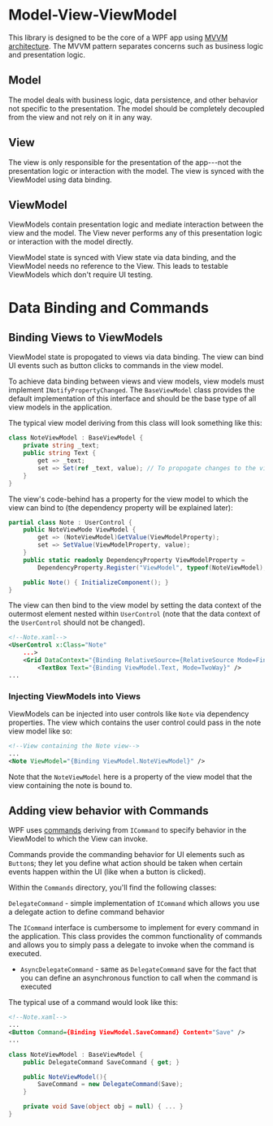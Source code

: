 # Model-View-ViewModel

This library is designed to be the core of a WPF app using [MVVM architecture](https://docs.microsoft.com/en-us/archive/msdn-magazine/2009/february/patterns-wpf-apps-with-the-model-view-viewmodel-design-pattern). The MVVM pattern separates
concerns such as business logic and presentation logic.

## Model

The model deals with business logic, data persistence, and other behavior not specific to the presentation. The model should be completely decoupled from the view and not rely on it in any way.

## View

The view is only responsible for the presentation of the app---not the presentation logic
or interaction with the model. The view is synced with the ViewModel using data binding.

## ViewModel

ViewModels contain presentation logic and mediate interaction between the view and the model. The View never performs any of this presentation logic or interaction with the model directly.

ViewModel state is synced with View state via data binding, and the ViewModel needs no reference to the View. This leads to testable ViewModels which don't require UI testing.

# Data Binding and Commands

## Binding Views to ViewModels

ViewModel state is propogated to views via data binding. The view can bind UI events such as button clicks to commands in the view model.

To achieve data binding between views and view models, view models must implement
`INotifyPropertyChanged`. The `BaseViewModel` class provides the default implementation of
this interface and should be the base type of all view models in the application.

The typical view model deriving from this class will look something like this:

```csharp
class NoteViewModel : BaseViewModel {
    private string _text;
    public string Text {
        get => _text;
        set => Set(ref _text, value); // To propogate changes to the view, use Set when changing view model properties
    }
}
```

The view's code-behind has a property for the view model to which the view can bind to (the dependency property will be explained later):

```csharp
partial class Note : UserControl {
    public NoteViewMode ViewModel {
        get => (NoteViewModel)GetValue(ViewModelProperty);
        set => SetValue(ViewModelProperty, value);
    }
    public static readonly DependencyProperty ViewModelProperty =
        DependencyProperty.Register("ViewModel", typeof(NoteViewModel), typeof(Note), new PropertyMetadata(null));

    public Note() { InitializeComponent(); }
}
```

The view can then bind to the view model by setting the data context of the outermost element nested within `UserControl` (note that the data context of the `UserControl` should not be changed).

```xml
<!--Note.xaml-->
<UserControl x:Class="Note"
    ...>
    <Grid DataContext="{Binding RelativeSource={RelativeSource Mode=FindAncestor, AncestorType={x:Type Note}}}">
        <TextBox Text="{Binding ViewModel.Text, Mode=TwoWay}" />
...
```

### Injecting ViewModels into Views

ViewModels can be injected into user controls like `Note` via dependency properties. The view which contains the user control could pass in the note view model like so:

```xml
<!--View containing the Note view-->
...
<Note ViewModel="{Binding ViewModel.NoteViewModel}" />
```

Note that the `NoteViewModel` here is a property of the view model that the view containing the note is bound to.

## Adding view behavior with Commands

WPF uses [commands](https://docs.microsoft.com/en-us/dotnet/api/system.windows.input.icommand?view=net-6.0) deriving from `ICommand` to specify behavior in the ViewModel to which the View can invoke.

Commands provide the commanding behavior for UI elements such as `Button`s; they let
you define what action should be taken when certain events happen within the UI (like when a button is clicked).

Within the `Commands` directory, you'll find the following classes:

`DelegateCommand` - simple implementation of `ICommand` which allows you use a delegate action to define command behavior

The `ICommand` interface is cumbersome to implement for every command in the application. This class provides the common functionality of commands and allows you to simply pass a
delegate to invoke when the command is executed.

-   `AsyncDelegateCommand` - same as `DelegateCommand` save for the fact that you can define an asynchronous function to call when the command is executed

The typical use of a command would look like this:

```xml
<!--Note.xaml-->
...
<Button Command={Binding ViewModel.SaveCommand} Content="Save" />
...
```

```csharp
class NoteViewModel : BaseViewModel {
    public DelegateCommand SaveCommand { get; }

    public NoteViewModel(){
        SaveCommand = new DelegateCommand(Save);
    }

    private void Save(object obj = null) { ... }
}
```
